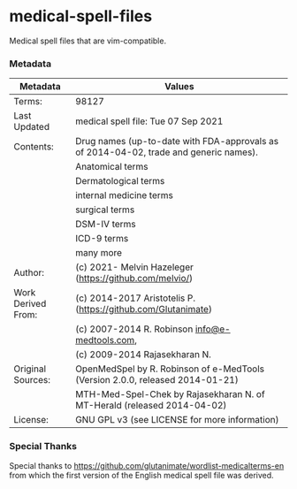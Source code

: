 # medical-spell-files
Medical spell files that are vim-compatible.


### Metadata

| Metadata            | Values                                                                                |
| ------------------- | -----------------------------------------------------------------------------------   |
| Terms:              | 98127                                                                                 |
| Last Updated        | medical spell file: Tue 07 Sep 2021                                                   | 
| Contents:           | Drug names (up-to-date with FDA-approvals as of 2014-04-02, trade and generic names). |
|                     | Anatomical terms                                                                      |
|                     | Dermatological terms                                                                  |
|                     | internal medicine terms                                                               |
|                     | surgical terms                                                                        |
|                     | DSM-IV terms                                                                          |
|                     | ICD-9 terms                                                                           |
|                     | many more                                                                             |
| Author:             | (c) 2021- Melvin Hazeleger (https://github.com/melvio/)                               |
| Work Derived From:  | (c) 2014-2017 Aristotelis P. (https://github.com/Glutanimate)                         |
|                     | (c) 2007-2014 R. Robinson <info@e-medtools.com>,                                      | 
|                     | (c) 2009-2014 Rajasekharan N.                                                         | 
| Original Sources:   | OpenMedSpel by R. Robinson of e-MedTools (Version 2.0.0, released 2014-01-21)         |
|                     | MTH-Med-Spel-Chek by Rajasekharan N. of MT-Herald (released 2014-04-02)               |
| License:            | GNU GPL v3 (see LICENSE for more information)                                         | 






### Special Thanks

Special thanks to <https://github.com/glutanimate/wordlist-medicalterms-en> from which the 
first version of the English medical spell file was derived. 
